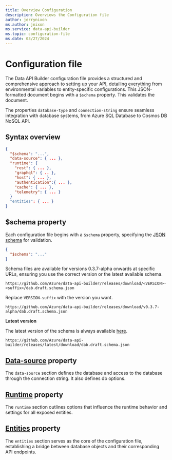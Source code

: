 ```yaml
---
title: Overview Configuration
description: Overviews the Configuration file
author: jerrynixon
ms.author: jnixon
ms.service: data-api-builder
ms.topic: configuration-file
ms.date: 03/27/2024
---
```


# Configuration file

The Data API Builder configuration file provides a structured and comprehensive approach to setting up your API, detailing everything from environmental variables to entity-specific configurations. This JSON-formatted document begins with a `$schema` property. This validates the document. 

The properties `database-type` and `connection-string` ensure seamless integration with database systems, from Azure SQL Database to Cosmos DB NoSQL API.

## Syntax overview

```json
{
  "$schema": "...",
  "data-source": { ... },
  "runtime": {
    "rest": { ... },
    "graphql": { .. },
    "host": { ... },
    "authentication":{ ... },
    "cache": { ... },
    "telemetry": { ... }
  }
  "entities": { ... }
}
```

## $schema property

Each configuration file begins with a `$schema` property, specifying the [JSON schema](https://code.visualstudio.com/Docs/languages/json#_json-schemas-and-settings) for validation.

```json
{
  "$schema": "..."
}
```

Schema files are available for versions 0.3.7-alpha onwards at specific URLs, ensuring you use the correct version or the latest available schema.

```https
https://github.com/Azure/data-api-builder/releases/download/<VERSION>-<suffix>/dab.draft.schema.json
```

Replace `VERSION-suffix` with the version you want.

```https
https://github.com/Azure/data-api-builder/releases/download/v0.3.7-alpha/dab.draft.schema.json
```

**Latest version**

The latest version of the schema is always available [here](https://github.com/Azure/data-api-builder/releases/latest/download/dab.draft.schema.json). 

```https
https://github.com/Azure/data-api-builder/releases/latest/download/dab.draft.schema.json
```

## [Data-source](datasource.md) property

The `data-source` section defines the database and access to the database through the connection string. It also defines db options.

## [Runtime](runtime.md) property

The `runtime` section outlines options that influence the runtime behavior and settings for all exposed entities.

## [Entities](entities.md) property

The `entities` section serves as the core of the configuration file, establishing a bridge between database objects and their corresponding API endpoints. 